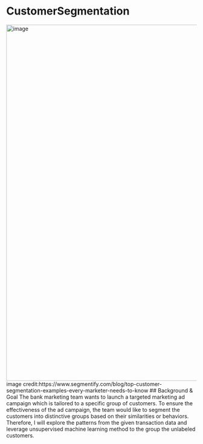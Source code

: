 # CustomerSegmentation
<img width="942" alt="image" src="https://user-images.githubusercontent.com/47039591/156309367-1099330e-03d2-402f-b6f5-e4de95767347.png">
image credit:https://www.segmentify.com/blog/top-customer-segmentation-examples-every-marketer-needs-to-know
## Background & Goal
The bank marketing team wants to launch a targeted marketing ad campaign which is tailored  to a specific group of customers.  To ensure the effectiveness of the ad campaign, the team would like to segment the customers into distinctive groups based on their similarities or behaviors. Therefore, I will explore the patterns from the given transaction data and leverage unsupervised machine learning method to the group the unlabeled customers.

